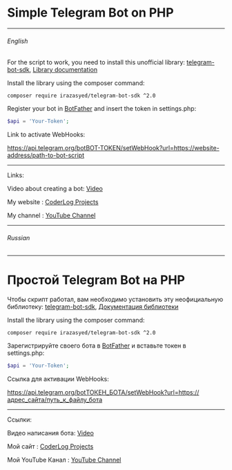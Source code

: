 # Simple Telegram Bot on PHP

------------
###### English
For the script to work, you need to install this unofficial library: [telegram-bot-sdk](https://github.com/irazasyed/telegram-bot-sdk "telegram-bot-sdk"),
[Library documentation](https://telegram-bot-sdk.readme.io/docs "Library documentation")

Install the library using the composer command:

```shell
composer require irazasyed/telegram-bot-sdk ^2.0
```

Register your bot in [BotFather](https://t.me/BotFather "BotFather") and insert the token in settings.php:

```php
$api = 'Your-Token';
```

Link to activate WebHooks:

https://api.telegram.org/botBOT-TOKEN/setWebHook?url=https://website-address/path-to-bot-script


------------

Links:

Video about creating a bot: [Video](https://youtu.be/4srL_0VFSIA "Video")

My website : [CoderLog Projects](https://coderlog.top "CoderLog Projects")

My channel : [YouTube Channel](https://youtube.com/CoderLog "YouTube Channel")

 

------------

###### Russian

------------


#  Простой Telegram Bot на PHP
Чтобы скрипт работал, вам необходимо установить эту неофициальную библиотеку: [telegram-bot-sdk](https://github.com/irazasyed/telegram-bot-sdk "telegram-bot-sdk"), [Документация библиотеки](https://telegram-bot-sdk.readme.io/docs "Документация библиотеки")

Install the library using the composer command:

```shell
composer require irazasyed/telegram-bot-sdk ^2.0
```

Зарегистрируйте своего бота в [BotFather](https://t.me/BotFather "BotFather") и вставьте токен в settings.php:

```php
$api = 'Your-Token';
```

Ссылка для активации WebHooks:


https://api.telegram.org/botТОКЕН_БОТА/setWebHook?url=https://адрес_сайта/путь_к_файлу_бота


------------
Ссылки:

Видео написания бота: [Video](https://youtu.be/4srL_0VFSIA "Video")

Мой сайт : [CoderLog Projects](https://coderlog.top "CoderLog Projects")

Мой YouTube Канал : [YouTube Channel](https://youtube.com/CoderLog "YouTube Channel")

